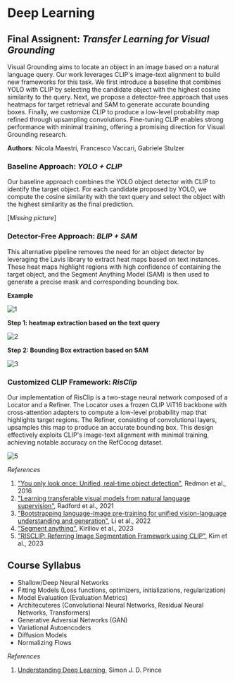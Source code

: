 # Deep Learning

## Final Assignent: *Transfer Learning for Visual Grounding*

Visual Grounding aims to locate an object in an image based on a natural language query. Our work leverages CLIP's image-text alignment to build new frameworks for this task. We first introduce a baseline that combines YOLO with CLIP by selecting the candidate object with the highest cosine similarity to the query. Next, we propose a detector-free approach that uses heatmaps for target retrieval and SAM to generate accurate bounding boxes. Finally, we customize CLIP to produce a low-level probability map refined through upsampling convolutions. Fine-tuning CLIP enables strong performance with minimal training, offering a promising direction for Visual Grounding research.

**Authors**: Nicola Maestri, Francesco Vaccari, Gabriele Stulzer

### Baseline Approach: *YOLO + CLIP*

Our baseline approach combines the YOLO object detector with CLIP to identify the target object. For each candidate proposed by YOLO, we compute the cosine similarity with the text query and select the object with the highest similarity as the final prediction.

[*Missing picture*]

### Detector-Free Approach: *BLIP + SAM*

This alternative pipeline removes the need for an object detector by leveraging the Lavis library to extract heat maps based on text instances. These heat maps highlight regions with high confidence of containing the target object, and the Segment Anything Model (SAM) is then used to generate a precise mask and corresponding bounding box.

**Example**

![1](https://github.com/NicolaMaestri00/Deep-Learning/assets/104208237/142634d3-4b99-4c1f-9f26-1ad7f78323a1)

**Step 1: heatmap extraction based on the text query**

![2](https://github.com/NicolaMaestri00/Deep-Learning/assets/104208237/68e7cd10-1532-4b37-b297-c348fcd776f5)

**Step 2: Bounding Box extraction based on SAM**

![3](https://github.com/NicolaMaestri00/Deep-Learning/assets/104208237/a22cd2a5-c511-4a6b-8350-5067d8c59f68)

### Customized CLIP Framework: *RisClip*

Our implementation of RisClip is a two-stage neural network composed of a Locator and a Refiner. The Locator uses a frozen CLIP ViT16 backbone with cross-attention adapters to compute a low-level probability map that highlights target regions. The Refiner, consisting of convolutional layers, upsamples this map to produce an accurate bounding box. This design effectively exploits CLIP's image-text alignment with minimal training, achieving notable accuracy on the RefCocog dataset.

![5](https://github.com/NicolaMaestri00/Deep-Learning/assets/104208237/e4e1e6c1-bdcc-418a-a2b3-f76c1d01d0a9)

_References_
1. ["You only look once: Unified, real-time object detection"](https://ieeexplore.ieee.org/document/7780460), Redmon et al., 2016
2. ["Learning transferable visual models from natural language supervision"](https://arxiv.org/abs/2103.00020), Radford et al., 2021
3. ["Bootstrapping language-image pre-training for unified vision-language understanding and generation"](https://arxiv.org/abs/2201.12086), Li et al., 2022
4. ["Segment anything"](https://arxiv.org/abs/2304.02643), Kirillov et al., 2023
5. ["RISCLIP: Referring Image Segmentation Framework using CLIP"](https://arxiv.org/pdf/2306.08498v2), Kim et al., 2023

## Course Syllabus
- Shallow/Deep Neural Networks
- Fitting Models (Loss functions, optimizers, initializations, regularization)
- Model Evaluation (Evaluation Metrics)
- Architecuteres (Convolutional Neural Networks, Residual Neural Networks, Transformers)
- Generative Adversial Networks (GAN)
- Variational Autoencoders
- Diffusion Models
- Normalizing Flows

_References_
1. [Understanding Deep Learning](https://mitpress.mit.edu/9780262048644/understanding-deep-learning/), Simon J. D. Prince
